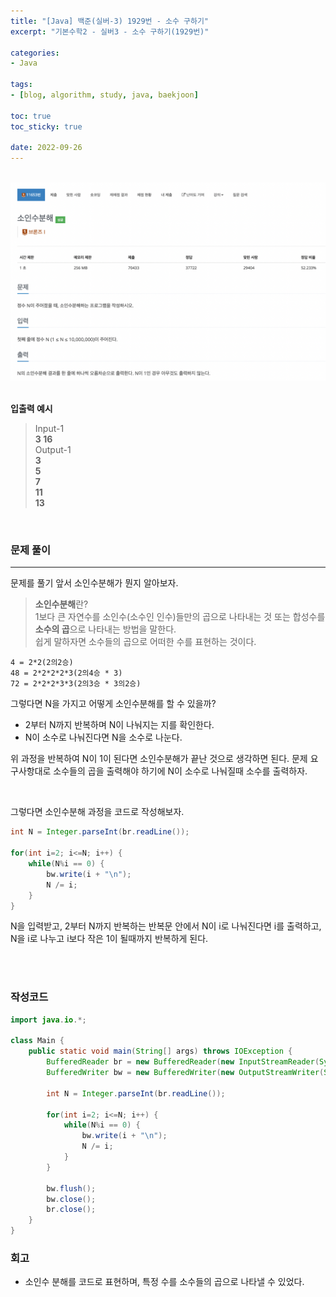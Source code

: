 ```yaml
--- 
title: "[Java] 백준(실버-3) 1929번 - 소수 구하기" 
excerpt: "기본수학2 - 실버3 - 소수 구하기(1929번)" 

categories: 
- Java

tags: 
- [blog, algorithm, study, java, baekjoon]

toc: true
toc_sticky: true

date: 2022-09-26
--- 
```


<br>

<center><img src="/assets/images/baekjoon/11653.png"></center>

<br>

**입출력 예시**
> Input-1 <br>
**3 16** <br>
> Output-1 <br>
**3** <br>
**5** <br>
**7** <br>
**11** <br>
**13** <br>

<br>


### 문제 풀이
---
문제를 풀기 앞서 소인수분해가 뭔지 알아보자. <br>

> **소인수분해**란? <br>
1보다 큰 자연수를 소인수(소수인 인수)들만의 곱으로 나타내는 것 또는 합성수를 **소수의 곱**으로 나타내는 방법을 말한다. <br>
쉽게 말하자면 소수들의 곱으로 어떠한 수를 표현하는 것이다.

```
4 = 2*2(2의2승)
48 = 2*2*2*2*3(2의4승 * 3)
72 = 2*2*2*3*3(2의3승 * 3의2승)
```

그렇다면 N을 가지고 어떻게 소인수분해를 할 수 있을까? <br>
- 2부터 N까지 반복하며 N이 나눠지는 지를 확인한다.
- N이 소수로 나눠진다면 N을 소수로 나눈다.

위 과정을 반복하여 N이 1이 된다면 소인수분해가 끝난 것으로 생각하면 된다. 문제 요구사항대로 소수들의 곱을 출력해야 하기에 N이 소수로 나눠질때 소수를 출력하자. <br>

<br>

그렇다면 소인수분해 과정을 코드로 작성해보자.

```java
int N = Integer.parseInt(br.readLine());

for(int i=2; i<=N; i++) {
    while(N%i == 0) {
        bw.write(i + "\n");
        N /= i;
    }
}
```
N을 입력받고, 2부터 N까지 반복하는 반복문 안에서 N이 i로 나눠진다면 i를 출력하고, N을 i로 나누고 i보다 작은 1이 될때까지 반복하게 된다.

<br><br>

### 작성코드
```java
import java.io.*;

class Main {
    public static void main(String[] args) throws IOException {
        BufferedReader br = new BufferedReader(new InputStreamReader(System.in));
        BufferedWriter bw = new BufferedWriter(new OutputStreamWriter(System.out));
    
        int N = Integer.parseInt(br.readLine());

        for(int i=2; i<=N; i++) {
            while(N%i == 0) {
                bw.write(i + "\n");
                N /= i;
            }
        }

        bw.flush();
        bw.close();
        br.close();
    }
}
```

### 회고
- 소인수 분해를 코드로 표현하며, 특정 수를 소수들의 곱으로 나타낼 수 있었다.
